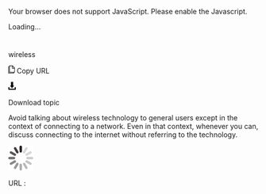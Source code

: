 Your browser does not support JavaScript. Please enable the Javascript.

Loading...

# 

wireless

![Copy URL](wireless_files/Copy.png)
Copy URL

![Download](wireless_files/Download.png)

Download topic

Avoid
talking about wireless technology to general users except in the
context of connecting to a network. Even in that context, whenever
you can, discuss connecting to the internet without referring to the
technology. 

![In progress](wireless_files/activity-large.gif)

URL :
